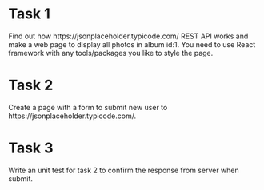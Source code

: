 <h1>Task 1</h1>
Find out how https://jsonplaceholder.typicode.com/ REST API works and make a web page to display all photos in album id:1. You need to use React framework with any tools/packages you like to style the page.

<h1>Task 2</h1>
Create a page with a form to submit new user to https://jsonplaceholder.typicode.com/.

<h1>Task 3</h1>
Write an unit test for task 2 to confirm the response from server when submit.
